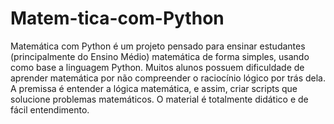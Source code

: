 # Matem-tica-com-Python
Matemática com Python é um projeto pensado para ensinar estudantes (principalmente do Ensino Médio) matemática de forma simples, usando como base a linguagem Python. Muitos alunos possuem dificuldade de aprender matemática por não compreender o raciocínio lógico por trás dela. A premissa é entender a lógica matemática, e assim, criar scripts que solucione problemas matemáticos. O material é totalmente didático e de fácil entendimento.
